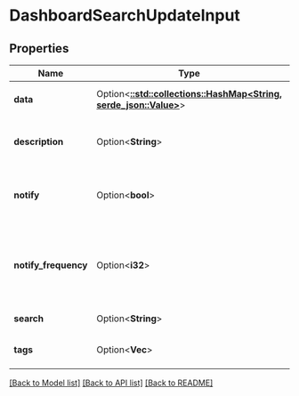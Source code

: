 # DashboardSearchUpdateInput

## Properties

Name | Type | Description | Notes
------------ | ------------- | ------------- | -------------
**data** | Option<[**::std::collections::HashMap<String, serde_json::Value>**](serde_json::Value.md)> | UI supplied JSON object | [optional]
**description** | Option<**String**> | Description of query (max 64 chars) | [optional]
**notify** | Option<**bool**> | Are notifications generated from this search | [optional]
**notify_frequency** | Option<**i32**> | Frequency of notification in seconds. One of 300, 3600, or 86400. | [optional]
**search** | Option<**String**> | Search query to run | [optional]
**tags** | Option<**Vec<String>**> | User supplied tags | [optional]

[[Back to Model list]](../README.md#documentation-for-models) [[Back to API list]](../README.md#documentation-for-api-endpoints) [[Back to README]](../README.md)


